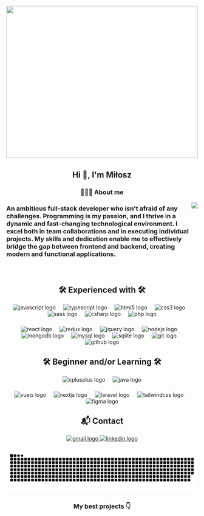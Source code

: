 <br clear="both">

<div align="center">
  <img height="400" width="100%" src="https://user-images.githubusercontent.com/115187902/230700872-d5f44b85-56c7-4e27-80a4-6e2db901e60c.gif" draggable=false   />
</div>

###

<h2 align="center">Hi 👋, I'm Miłosz</h2>

###

<h3 align="center">🙎🏻‍♂️ About me</h3>
<img align="right" height="150" src="https://media.licdn.com/dms/image/C5603AQF7wNoUU4m60A/profile-displayphoto-shrink_200_200/0/1649435294472?e=1726099200&v=beta&t=0F5fsv6A_cZl36Rgqtik4uLsRSRouiGDYh5mshV6X0c" draggable=false  />

###

<h3 align="left">An ambitious full-stack developer who isn't afraid of any challenges. Programming is my passion, and I thrive in a dynamic and fast-changing technological environment. I excel both in team collaborations and in executing individual projects. My skills and dedication enable me to effectively bridge the gap between frontend and backend, creating modern and functional applications.</p>

###

<br clear="both">

###

<h2 align="center">🛠 Experienced with 🛠</h2>
<div align="center">
  <img src="https://skillicons.dev/icons?i=js" height="40" alt="javascript logo" title="JavaScript"   />
  <img width="12" />
  <img src="https://skillicons.dev/icons?i=ts" height="40" alt="typescript logo" title="TypeScript"   />
  <img width="12" />
  <img src="https://skillicons.dev/icons?i=html" height="40" alt="html5 logo" title="HTML"  />
  <img width="12" />
  <img src="https://skillicons.dev/icons?i=css" height="40" alt="css3 logo" title="CSS"   />
  <img width="12" />
  <img src="https://skillicons.dev/icons?i=sass" height="40" alt="sass logo" title="SCSS"   />
  
  <img width="12" />
  <img src="https://skillicons.dev/icons?i=cs" height="40" alt="csharp logo" title="C#"   />
  <img width="12" />
  <img src="https://skillicons.dev/icons?i=php" height="40" alt="php logo" title="PHP"   />
</div>

###

<div align="center">
  <img src="https://skillicons.dev/icons?i=react" height="40" alt="react logo" title="React / React native" />
  <img width="12" />
  <img src="https://skillicons.dev/icons?i=redux" height="40" alt="redux logo" title="Redux" />
  <img width="12" />
  <img src="https://skillicons.dev/icons?i=jquery" height="40" alt="jquery logo" title="jQuery"  />
  <img width="12" />
  <img src="https://skillicons.dev/icons?i=nodejs" height="40" alt="nodejs logo" title="Node.js"   />
  <img width="12" />
  <img src="https://skillicons.dev/icons?i=mongodb" height="40" alt="mongodb logo" title="MongoDb"   />
  <img width="12" />
  <img src="https://skillicons.dev/icons?i=mysql" height="40" alt="mysql logo"  title="MySQL"  />
  <img width="12" />
  <img src="https://skillicons.dev/icons?i=sqlite" height="40" alt="sqlite logo" title="SQLite"   />
  <img width="12" />
  <img src="https://skillicons.dev/icons?i=git" height="40" alt="git logo" title="Git"  />
  <img width="12" />
  <img src="https://skillicons.dev/icons?i=github" height="40" alt="github logo" title="Github"  />
</div>

###

<h2 align="center">🛠 Beginner and/or Learning 🛠</h2>

<div align="center">
  <img src="https://skillicons.dev/icons?i=cpp" height="40" alt="cplusplus logo" title="C++"  />
  <img width="12" />
  <img src="https://skillicons.dev/icons?i=java" height="40" alt="java logo" title="Java"  />

</div>

###

<div align="center">
  <img src="https://skillicons.dev/icons?i=vue" height="40" alt="vuejs logo" title="Vue.js"  />
  <img width="12" />
  <img src="https://skillicons.dev/icons?i=nextjs" height="40" alt="nextjs logo" title="Next.js"  />
  <img width="12" />
  <img src="https://skillicons.dev/icons?i=laravel" height="40" alt="laravel logo" title="Laravel"  />
  <img width="12" />
  <img src="https://skillicons.dev/icons?i=tailwind" height="40" alt="tailwindcss logo" title="Tailwind"  />
  <img width="12" />
  <img src="https://skillicons.dev/icons?i=figma" height="40" alt="figma logo" title="Figma" />
</div>

###

###

<h2 align="center">📬 Contact </h2>

<div align="center">
<a href="mailto:milosz.konopka.kontakt@gmail.com" target="_blank">
  <img src="https://img.shields.io/static/v1?message=Gmail&logo=gmail&label=&color=D14836&logoColor=white&labelColor=&style=for-the-badge" height="35" alt="gmail logo"  /> 
</a>
<a href="https://www.linkedin.com/in/mi%C5%82osz-konopka-993013237/" target="_blank">
  <img src="https://img.shields.io/static/v1?message=LinkedIn&logo=linkedin&label=&color=0077B5&logoColor=white&labelColor=&style=for-the-badge" height="35" alt="linkedin logo"  />
</a>
</div>

###

<img src="https://raw.githubusercontent.com/milosz1532/milosz1532/output/snake.svg" alt="Snake animation" />

###

<h3 align="center">My best projects 👇</h3>

###
